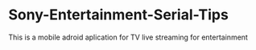# Sony-Entertainment-Serial-Tips
This is a mobile adroid aplication for TV live streaming for entertainment
